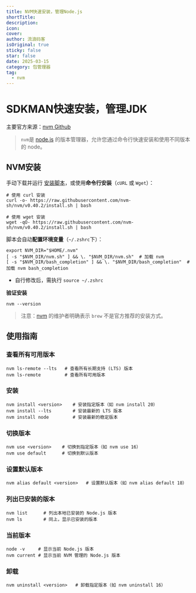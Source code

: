 ```yaml
---
title: NVM快速安装，管理Node.js
shortTitle:
description:
icon:
cover:
author: 流浪码客
isOriginal: true
sticky: false
star: false
date: 2025-03-15
category: 包管理器
tag:
  - nvm
---
```


# SDKMAN快速安装，管理JDK

主要官方来源：[nvm Github](https://github.com/nvm-sh/nvm?tab=readme-ov-file#installing-and-updating)

> `nvm`是 [node.js](https://nodejs.org/zh-cn) 的版本管理器，允许您通过命令行快速安装和使用不同版本的 node。

## NVM安装

手动下载并运行 [安装脚本](https://github.com/nvm-sh/nvm/blob/v0.40.2/install.sh)，或使用**命令行安装**（`cURL` 或 `Wget`）：
```shell
# 使用 curl 安装
curl -o- https://raw.githubusercontent.com/nvm-sh/nvm/v0.40.2/install.sh | bash

# 使用 wget 安装
wget -qO- https://raw.githubusercontent.com/nvm-sh/nvm/v0.40.2/install.sh | bash
```

脚本会自动**配置环境变量**（`~/.zshrc`下）：
```
export NVM_DIR="$HOME/.nvm"
[ -s "$NVM_DIR/nvm.sh" ] && \. "$NVM_DIR/nvm.sh"  # 加载 nvm
[ -s "$NVM_DIR/bash_completion" ] && \. "$NVM_DIR/bash_completion"  # 加载 nvm bash_completion
```
* 自行修改后，需执行 `source ~/.zshrc` 

**验证安装**
```shell
nvm --version
```

> 注意：[nvm](https://github.com/nvm-sh/nvm) 的维护者明确表示 `brew` 不是官方推荐的安装方式。

## 使用指南

### 查看所有可用版本

```shell
nvm ls-remote --lts   # 查看所有长期支持 (LTS) 版本
nvm ls-remote         # 查看所有可用版本
```
### 安装
```shell
nvm install <version>    # 安装指定版本（如 nvm install 20）
nvm install --lts        # 安装最新的 LTS 版本
nvm install node         # 安装最新的稳定版本
```
### 切换版本
```shell
nvm use <version>    # 切换到指定版本（如 nvm use 16）
nvm use default      # 切换到默认版本
```
### 设置默认版本
```shell
nvm alias default <version>   # 设置默认版本（如 nvm alias default 18）
```
### 列出已安装的版本
```shell
nvm list      # 列出本地已安装的 Node.js 版本
nvm ls        # 同上，显示已安装的版本
```
### 当前版本
```shell
node -v     # 显示当前 Node.js 版本
nvm current # 显示当前 NVM 管理的 Node.js 版本
```
### 卸载
```shell
nvm uninstall <version>   # 卸载指定版本（如 nvm uninstall 16）
```




